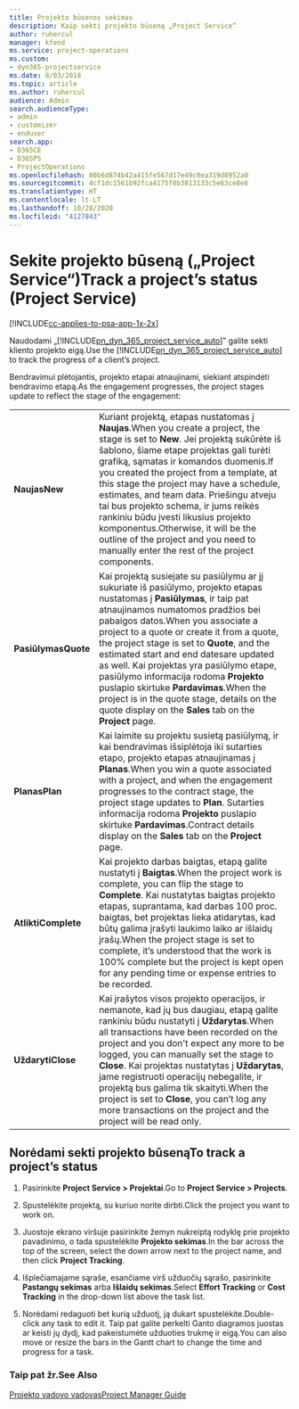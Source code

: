 ```yaml
---
title: Projekto būsenos sekimas
description: Kaip sekti projekto būseną „Project Service“
author: ruhercul
manager: kfend
ms.service: project-operations
ms.custom:
- dyn365-projectservice
ms.date: 8/03/2018
ms.topic: article
ms.author: ruhercul
audience: Admin
search.audienceType:
- admin
- customizer
- enduser
search.app:
- D365CE
- D365PS
- ProjectOperations
ms.openlocfilehash: 00b6d874b42a415fe567d17e49c0ea319d8952a0
ms.sourcegitcommit: 4cf1dc1561b92fca4175f0b3813133c5e63ce8e6
ms.translationtype: HT
ms.contentlocale: lt-LT
ms.lasthandoff: 10/28/2020
ms.locfileid: "4127843"
---
```

# <a name="track-a-projects-status-project-service"></a><span data-ttu-id="33d51-103">Sekite projekto būseną („Project Service“)</span><span class="sxs-lookup"><span data-stu-id="33d51-103">Track a project’s status (Project Service)</span></span>

[!INCLUDE[cc-applies-to-psa-app-1x-2x](../includes/cc-applies-to-psa-app-1x-2x.md)]

<span data-ttu-id="33d51-104">Naudodami „[!INCLUDE[pn_dyn_365_project_service_auto](../includes/pn-dyn-365-project-service-auto.md)]‟ galite sekti kliento projekto eigą.</span><span class="sxs-lookup"><span data-stu-id="33d51-104">Use the [!INCLUDE[pn_dyn_365_project_service_auto](../includes/pn-dyn-365-project-service-auto.md)] to track the progress of a client’s project.</span></span>  

<span data-ttu-id="33d51-105">Bendravimui plėtojantis, projekto etapai atnaujinami, siekiant atspindėti bendravimo etapą.</span><span class="sxs-lookup"><span data-stu-id="33d51-105">As the engagement progresses, the project stages update to reflect the stage of the engagement:</span></span>  


|              |                                                                                                                                                                                                                                                                                                  |
|--------------|--------------------------------------------------------------------------------------------------------------------------------------------------------------------------------------------------------------------------------------------------------------------------------------------------|
|   <span data-ttu-id="33d51-106">**Naujas**</span><span class="sxs-lookup"><span data-stu-id="33d51-106">**New**</span></span>    | <span data-ttu-id="33d51-107">Kuriant projektą, etapas nustatomas į **Naujas**.</span><span class="sxs-lookup"><span data-stu-id="33d51-107">When you create a project, the stage is set to **New**.</span></span> <span data-ttu-id="33d51-108">Jei projektą sukūrėte iš šablono, šiame etape projektas gali turėti grafiką, sąmatas ir komandos duomenis.</span><span class="sxs-lookup"><span data-stu-id="33d51-108">If you created the project from a template, at this stage the project may have a schedule, estimates, and team data.</span></span> <span data-ttu-id="33d51-109">Priešingu atveju tai bus projekto schema, ir jums reikės rankiniu būdu įvesti likusius projekto komponentus.</span><span class="sxs-lookup"><span data-stu-id="33d51-109">Otherwise, it will be the outline of the project and you need to manually enter the rest of the project components.</span></span> |
|  <span data-ttu-id="33d51-110">**Pasiūlymas**</span><span class="sxs-lookup"><span data-stu-id="33d51-110">**Quote**</span></span>   |      <span data-ttu-id="33d51-111">Kai projektą susiejate su pasiūlymu ar jį sukuriate iš pasiūlymo, projekto etapas nustatomas į **Pasiūlymas**, ir taip pat atnaujinamos numatomos pradžios bei pabaigos datos.</span><span class="sxs-lookup"><span data-stu-id="33d51-111">When you associate a project to a quote or create it from a quote, the project stage is set to **Quote**, and the estimated start and end datesare updated as well.</span></span> <span data-ttu-id="33d51-112">Kai projektas yra pasiūlymo etape, pasiūlymo informacija rodoma **Projekto** puslapio skirtuke **Pardavimas**.</span><span class="sxs-lookup"><span data-stu-id="33d51-112">When the project is in the quote stage, details on the quote display on the **Sales** tab on the **Project** page.</span></span>      |
|   <span data-ttu-id="33d51-113">**Planas**</span><span class="sxs-lookup"><span data-stu-id="33d51-113">**Plan**</span></span>   |                                     <span data-ttu-id="33d51-114">Kai laimite su projektu susietą pasiūlymą, ir kai bendravimas išsiplėtoja iki sutarties etapo, projekto etapas atnaujinamas į **Planas**.</span><span class="sxs-lookup"><span data-stu-id="33d51-114">When you win a quote associated with a project, and when the engagement progresses to the contract stage, the project stage updates to **Plan**.</span></span> <span data-ttu-id="33d51-115">Sutarties informacija rodoma **Projekto** puslapio skirtuke **Pardavimas**.</span><span class="sxs-lookup"><span data-stu-id="33d51-115">Contract details display on the **Sales** tab on the **Project** page.</span></span>                                      |
| <span data-ttu-id="33d51-116">**Atlikti**</span><span class="sxs-lookup"><span data-stu-id="33d51-116">**Complete**</span></span> |                    <span data-ttu-id="33d51-117">Kai projekto darbas baigtas, etapą galite nustatyti į **Baigtas**.</span><span class="sxs-lookup"><span data-stu-id="33d51-117">When the project work is complete, you can flip the stage to **Complete**.</span></span> <span data-ttu-id="33d51-118">Kai nustatytas baigtas projekto etapas, suprantama, kad darbas 100 proc. baigtas, bet projektas lieka atidarytas, kad būtų galima įrašyti laukimo laiko ar išlaidų įrašų.</span><span class="sxs-lookup"><span data-stu-id="33d51-118">When the project stage is set to complete, it’s understood that the work is 100% complete but the project is kept open for any pending time or expense entries to be recorded.</span></span>                     |
|  <span data-ttu-id="33d51-119">**Uždaryti**</span><span class="sxs-lookup"><span data-stu-id="33d51-119">**Close**</span></span>   |           <span data-ttu-id="33d51-120">Kai įrašytos visos projekto operacijos, ir nemanote, kad jų bus daugiau, etapą galite rankiniu būdu nustatyti į **Uždarytas**.</span><span class="sxs-lookup"><span data-stu-id="33d51-120">When all transactions have been recorded on the project and you don't expect any more to be logged, you can manually set the stage to **Close**.</span></span> <span data-ttu-id="33d51-121">Kai projektas nustatytas į **Uždarytas**, jame registruoti operacijų nebegalite, ir projektą bus galima tik skaityti.</span><span class="sxs-lookup"><span data-stu-id="33d51-121">When the project is set to **Close**, you can’t log any more transactions on the project and the project will be read only.</span></span>           |

## <a name="to-track-a-projects-status"></a><span data-ttu-id="33d51-122">Norėdami sekti projekto būseną</span><span class="sxs-lookup"><span data-stu-id="33d51-122">To track a project’s status</span></span>  

1.  <span data-ttu-id="33d51-123">Pasirinkite **Project Service > Projektai**.</span><span class="sxs-lookup"><span data-stu-id="33d51-123">Go to **Project Service > Projects**.</span></span>  

2.  <span data-ttu-id="33d51-124">Spustelėkite projektą, su kuriuo norite dirbti.</span><span class="sxs-lookup"><span data-stu-id="33d51-124">Click the project you want to work on.</span></span>  

3.  <span data-ttu-id="33d51-125">Juostoje ekrano viršuje pasirinkite žemyn nukreiptą rodyklę prie projekto pavadinimo, o tada spustelėkite **Projekto sekimas**.</span><span class="sxs-lookup"><span data-stu-id="33d51-125">In the bar across the top of the screen, select the down arrow next to the project name, and then click **Project Tracking**.</span></span>  

4.  <span data-ttu-id="33d51-126">Išplečiamajame sąraše, esančiame virš užduočių sąrašo, pasirinkite **Pastangų sekimas** arba **Išlaidų sekimas**.</span><span class="sxs-lookup"><span data-stu-id="33d51-126">Select **Effort Tracking** or **Cost Tracking** in the drop-down list above the task list.</span></span>  

5.  <span data-ttu-id="33d51-127">Norėdami redaguoti bet kurią užduotį, ją dukart spustelėkite.</span><span class="sxs-lookup"><span data-stu-id="33d51-127">Double-click any task to edit it.</span></span> <span data-ttu-id="33d51-128">Taip pat galite perkelti Ganto diagramos juostas ar keisti jų dydį, kad pakeistumėte užduoties trukmę ir eigą.</span><span class="sxs-lookup"><span data-stu-id="33d51-128">You can also move or resize the bars in the Gantt chart to change the time and progress for a task.</span></span>  

### <a name="see-also"></a><span data-ttu-id="33d51-129">Taip pat žr.</span><span class="sxs-lookup"><span data-stu-id="33d51-129">See Also</span></span>  
 [<span data-ttu-id="33d51-130">Projekto vadovo vadovas</span><span class="sxs-lookup"><span data-stu-id="33d51-130">Project Manager Guide</span></span>](../psa/project-manager-guide.md)
